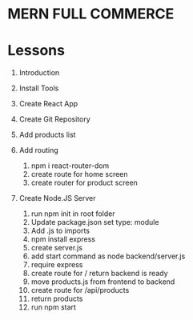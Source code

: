 # MERN FULL COMMERCE

# Lessons

1. Introduction
2. Install Tools
3. Create React App
4. Create Git Repository

5. Add products list
6. Add routing
    1. npm i react-router-dom
    2. create route for home screen
    3. create router for product screen 
7. Create Node.JS Server
    1. run npm init in root folder
    2. Update package.json set type: module
    3. Add .js to imports
    4. npm install express
    5. create server.js
    6. add start command as node backend/server.js
    7. require express
    8. create route for / return backend is ready
    9. move products.js from frontend to backend
    10. create route for /api/products
    11. return products
    12. run npm start